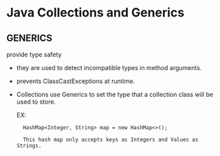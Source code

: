 # Java Collections and Generics

## GENERICS
provide type safety
- they are used to detect incompatible types in method arguments. 
- prevents ClassCastExceptions at runtime. 
- Collections use Generics to set the type that a collection class will be used to
store. 

    
    EX:
    
        HashMap<Integer, String> map = new HashMap<>();
        
        This hash map only accepts keys as Integers and Values as Strings.